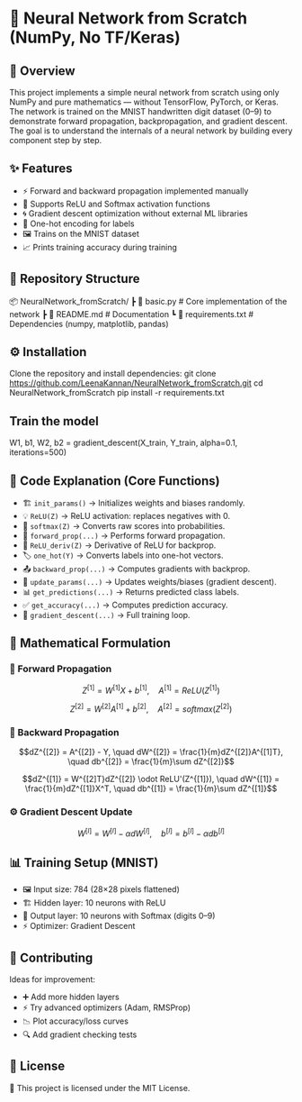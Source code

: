 # 🧠 Neural Network from Scratch (NumPy, No TF/Keras)

## 📌 Overview

This project implements a simple neural network from scratch using only NumPy and pure mathematics — without TensorFlow, PyTorch, or Keras.
The network is trained on the MNIST handwritten digit dataset (0–9) to demonstrate forward propagation, backpropagation, and gradient descent.
The goal is to understand the internals of a neural network by building every component step by step.

## ✨ Features

- ⚡ Forward and backward propagation implemented manually
- 🔢 Supports ReLU and Softmax activation functions
- 🌀 Gradient descent optimization without external ML libraries
- 🧩 One-hot encoding for labels
- 🖼️ Trains on the MNIST dataset
- 📈 Prints training accuracy during training

## 📂 Repository Structure

📦 NeuralNetwork_fromScratch/
┣ 📜 basic.py # Core implementation of the network
┣ 📜 README.md # Documentation
┗ 📜 requirements.txt # Dependencies (numpy, matplotlib, pandas)

## ⚙️ Installation

Clone the repository and install dependencies:
git clone <https://github.com/LeenaKannan/NeuralNetwork_fromScratch.git>
cd NeuralNetwork_fromScratch
pip install -r requirements.txt

## Train the model

W1, b1, W2, b2 = gradient_descent(X_train, Y_train, alpha=0.1, iterations=500)

## 🔑 Code Explanation (Core Functions)

- 🏗️ `init_params()` → Initializes weights and biases randomly.
- 💡 `ReLU(Z)` → ReLU activation: replaces negatives with 0.
- 🎯 `softmax(Z)` → Converts raw scores into probabilities.
- 🔄 `forward_prop(...)` → Performs forward propagation.
- 🧮 `ReLU_deriv(Z)` → Derivative of ReLU for backprop.
- 🏷️ `one_hot(Y)` → Converts labels into one-hot vectors.
- 📤 `backward_prop(...)` → Computes gradients with backprop.
- 🔧 `update_params(...)` → Updates weights/biases (gradient descent).
- 📊 `get_predictions(...)` → Returns predicted class labels.
- ✅ `get_accuracy(...)` → Computes prediction accuracy.
- 🔁 `gradient_descent(...)` → Full training loop.

## 🧮 Mathematical Formulation

### 🔀 Forward Propagation

$$Z^{[1]} = W^{[1]}X + b^{[1]}, \quad A^{[1]} = ReLU(Z^{[1]})$$

$$Z^{[2]} = W^{[2]}A^{[1]} + b^{[2]}, \quad A^{[2]} = softmax(Z^{[2]})$$

### 🔄 Backward Propagation

$$dZ^{[2]} = A^{[2]} - Y, \quad dW^{[2]} = \frac{1}{m}dZ^{[2]}A^{[1]T}, \quad db^{[2]} = \frac{1}{m}\sum dZ^{[2]}$$

$$dZ^{[1]} = W^{[2]T}dZ^{[2]} \odot ReLU'(Z^{[1]}), \quad dW^{[1]} = \frac{1}{m}dZ^{[1]}X^T, \quad db^{[1]} = \frac{1}{m}\sum dZ^{[1]}$$

### ⚙️ Gradient Descent Update

$$W^{[l]} = W^{[l]} - \alpha dW^{[l]}, \quad b^{[l]} = b^{[l]} - \alpha db^{[l]}$$

## 📊 Training Setup (MNIST)

- 🖼️ Input size: 784 (28×28 pixels flattened)
- 🏗️ Hidden layer: 10 neurons with ReLU
- 🎯 Output layer: 10 neurons with Softmax (digits 0–9)
- ⚡ Optimizer: Gradient Descent

## 🤝 Contributing

Ideas for improvement:

- ➕ Add more hidden layers
- ⚡ Try advanced optimizers (Adam, RMSProp)
- 📉 Plot accuracy/loss curves
- 🔍 Add gradient checking tests

## 📜 License

📄 This project is licensed under the MIT License.
